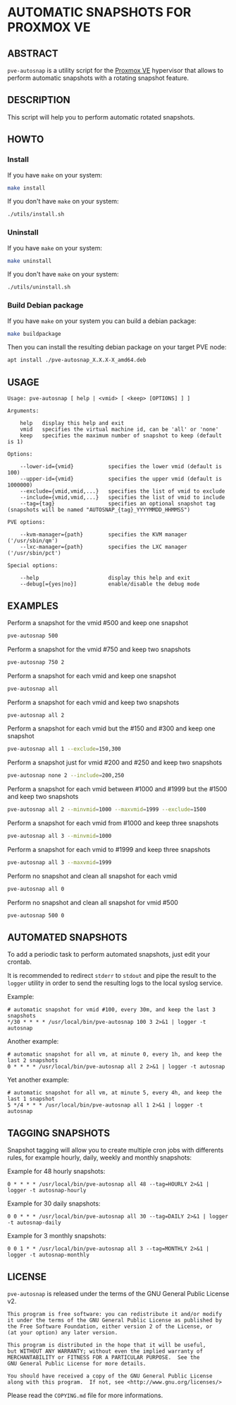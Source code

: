 # AUTOMATIC SNAPSHOTS FOR PROXMOX VE

## ABSTRACT

`pve-autosnap` is a utility script for the [Proxmox VE](https://www.proxmox.com) hypervisor that allows to perform automatic snapshots with a rotating snapshot feature.

## DESCRIPTION

This script will help you to perform automatic rotated snapshots.

## HOWTO

### Install

If you have `make` on your system:

```bash
make install
```

If you don't have `make` on your system:

```bash
./utils/install.sh
```

### Uninstall

If you have `make` on your system:

```bash
make uninstall
```

If you don't have `make` on your system:

```bash
./utils/uninstall.sh
```

### Build Debian package

If you have `make` on your system you can build a debian package:

```bash
make buildpackage
```

Then you can install the resulting debian package on your target PVE node:

```bash
apt install ./pve-autosnap_X.X.X-X_amd64.deb
```

## USAGE

```
Usage: pve-autosnap [ help | <vmid> [ <keep> [OPTIONS] ] ]

Arguments:

    help   display this help and exit
    vmid   specifies the virtual machine id, can be 'all' or 'none'
    keep   specifies the maximum number of snapshot to keep (default is 1)

Options:

    --lower-id={vmid}           specifies the lower vmid (default is 100)
    --upper-id={vmid}           specifies the upper vmid (default is 1000000)
    --exclude={vmid,vmid,...}   specifies the list of vmid to exclude
    --include={vmid,vmid,...}   specifies the list of vmid to include
    --tag={tag}                 specifies an optional snapshot tag (snapshots will be named "AUTOSNAP_{tag}_YYYYMMDD_HHMMSS")

PVE options:

    --kvm-manager={path}        specifies the KVM manager ('/usr/sbin/qm')
    --lxc-manager={path}        specifies the LXC manager ('/usr/sbin/pct')

Special options:

    --help                      display this help and exit
    --debug[={yes|no}]          enable/disable the debug mode
```

## EXAMPLES

Perform a snapshot for the vmid #500 and keep one snapshot

```bash
pve-autosnap 500
```

Perform a snapshot for the vmid #750 and keep two snapshots

```bash
pve-autosnap 750 2
```

Perform a snapshot for each vmid and keep one snapshot

```bash
pve-autosnap all
```

Perform a snapshot for each vmid and keep two snapshots

```bash
pve-autosnap all 2
```

Perform a snapshot for each vmid but the #150 and #300 and keep one snapshot

```bash
pve-autosnap all 1 --exclude=150,300
```

Perform a snapshot just for vmid #200 and #250 and keep two snapshots

```bash
pve-autosnap none 2 --include=200,250
```

Perform a snapshot for each vmid between #1000 and #1999 but the #1500 and keep two snapshots

```bash
pve-autosnap all 2 --minvmid=1000 --maxvmid=1999 --exclude=1500
```

Perform a snapshot for each vmid from #1000 and keep three snapshots

```bash
pve-autosnap all 3 --minvmid=1000
```

Perform a snapshot for each vmid to #1999 and keep three snapshots

```bash
pve-autosnap all 3 --maxvmid=1999
```

Perform no snapshot and clean all snapshot for each vmid

```bash
pve-autosnap all 0
```

Perform no snapshot and clean all snapshot for vmid #500

```bash
pve-autosnap 500 0
```

## AUTOMATED SNAPSHOTS

To add a periodic task to perform automated snapshots, just edit your crontab.

It is recommended to redirect `stderr` to `stdout` and pipe the result to the
`logger` utility in order to send the resulting logs to the local syslog service.

Example:

```crontab
# automatic snapshot for vmid #100, every 30m, and keep the last 3 snapshots
*/30 * * * * /usr/local/bin/pve-autosnap 100 3 2>&1 | logger -t autosnap
```

Another example:

```crontab
# automatic snapshot for all vm, at minute 0, every 1h, and keep the last 2 snapshots
0 * * * * /usr/local/bin/pve-autosnap all 2 2>&1 | logger -t autosnap
```

Yet another example:

```crontab
# automatic snapshot for all vm, at minute 5, every 4h, and keep the last 1 snapshot
5 */4 * * * /usr/local/bin/pve-autosnap all 1 2>&1 | logger -t autosnap
```

## TAGGING SNAPSHOTS

Snapshot tagging will allow you to create multiple cron jobs with differents rules, for example hourly, daily, weekly and monthly snapshots:

Example for 48 hourly snapshots:

```crontab
0 * * * * /usr/local/bin/pve-autosnap all 48 --tag=HOURLY 2>&1 | logger -t autosnap-hourly
```

Example for 30 daily snapshots:

```crontab
0 0 * * * /usr/local/bin/pve-autosnap all 30 --tag=DAILY 2>&1 | logger -t autosnap-daily
```

Example for 3 monthly snapshots:

```crontab
0 0 1 * * /usr/local/bin/pve-autosnap all 3 --tag=MONTHLY 2>&1 | logger -t autosnap-monthly
```

## LICENSE

`pve-autosnap` is released under the terms of the GNU General Public License v2.

```
This program is free software: you can redistribute it and/or modify
it under the terms of the GNU General Public License as published by
the Free Software Foundation, either version 2 of the License, or
(at your option) any later version.

This program is distributed in the hope that it will be useful,
but WITHOUT ANY WARRANTY; without even the implied warranty of
MERCHANTABILITY or FITNESS FOR A PARTICULAR PURPOSE.  See the
GNU General Public License for more details.

You should have received a copy of the GNU General Public License
along with this program.  If not, see <http://www.gnu.org/licenses/>
```

Please read the `COPYING.md` file for more informations.
